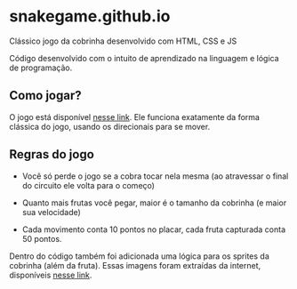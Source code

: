 # snakegame.github.io
Clássico jogo da cobrinha desenvolvido com HTML, CSS e JS



Código desenvolvido com o intuito de aprendizado na linguagem e lógica de programação. 


## Como jogar?

O jogo está disponível [nesse link](https://tangsan06.github.io/snakegame.github.io/).
Ele funciona exatamente da forma clássica do jogo, usando os direcionais para se mover. 

## Regras do jogo

- Você só perde o jogo se a cobra tocar nela mesma (ao atravessar o final do circuito ele volta para o começo)

- Quanto mais frutas você pegar, maior é o tamanho da cobrinha (e maior sua velocidade)

- Cada movimento conta 10 pontos no placar, cada fruta capturada conta 50 pontos. 


Dentro do código também foi adicionada uma lógica para os sprites da cobrinha (além da fruta). 
Essas imagens foram extraídas da internet, disponíveis [nesse link](https://opengameart.org/content/snake-game-assets/).
